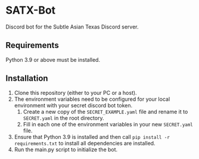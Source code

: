 # SATX-Bot

Discord bot for the Subtle Asian Texas Discord server.

## Requirements
Python 3.9 or above must be installed.

## Installation

1. Clone this repository (either to your PC or a host).
2. The environment variables need to be configured for your local environment with your secret discord bot token.
   1. Create a new copy of the `SECRET_EXAMPLE.yaml` file and rename it to `SECRET.yaml` in the root directory.
   2. Fill in each one of the environment variables in your new `SECRET.yaml` file.
3. Ensure that Python 3.9 is installed and then call `pip install -r requirements.txt` to install all dependencies are installed.
4. Run the main.py script to initialize the bot.
